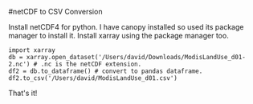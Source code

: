 #netCDF to CSV Conversion

Install netCDF4 for python.  I have canopy installed so used its package manager to install it.  Install xarray using the package manager too.

    import xarray
    db = xarray.open_dataset('/Users/david/Downloads/ModisLandUse_d01-2.nc') # .nc is the netCDF extension.
    df2 = db.to_dataframe() # convert to pandas dataframe.
    df2.to_csv('/Users/david/ModisLandUse_d01.csv')
    
That's it!
    
  
